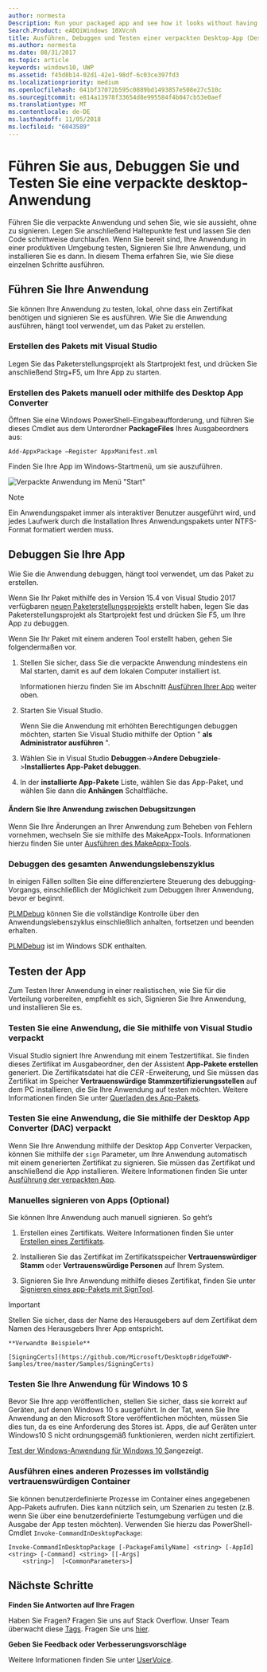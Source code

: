 ```yaml
---
author: normesta
Description: Run your packaged app and see how it looks without having to sign it. Then, set breakpoints and step through code. When you're ready to test your app in a production environment, sign your app and then install it.
Search.Product: eADQiWindows 10XVcnh
title: Ausführen, Debuggen und Testen einer verpackten Desktop-App (Desktop-Brücke)
ms.author: normesta
ms.date: 08/31/2017
ms.topic: article
keywords: windows10, UWP
ms.assetid: f45d8b14-02d1-42e1-98df-6c03ce397fd3
ms.localizationpriority: medium
ms.openlocfilehash: 041bf37072b595c0889bd1493857e508e27c510c
ms.sourcegitcommit: e814a13978f33654d8e995584f4b047cb53e0aef
ms.translationtype: MT
ms.contentlocale: de-DE
ms.lasthandoff: 11/05/2018
ms.locfileid: "6043589"
---
```

# <a name="run-debug-and-test-a-packaged-desktop-application"></a>Führen Sie aus, Debuggen Sie und Testen Sie eine verpackte desktop-Anwendung

Führen Sie die verpackte Anwendung und sehen Sie, wie sie aussieht, ohne zu signieren. Legen Sie anschließend Haltepunkte fest und lassen Sie den Code schrittweise durchlaufen. Wenn Sie bereit sind, Ihre Anwendung in einer produktiven Umgebung testen, Signieren Sie Ihre Anwendung, und installieren Sie es dann. In diesem Thema erfahren Sie, wie Sie diese einzelnen Schritte ausführen.

<a id="run-app" />

## <a name="run-your-application"></a>Führen Sie Ihre Anwendung

Sie können Ihre Anwendung zu testen, lokal, ohne dass ein Zertifikat benötigen und signieren Sie es ausführen. Wie Sie die Anwendung ausführen, hängt tool verwendet, um das Paket zu erstellen.

### <a name="you-created-the-package-by-using-visual-studio"></a>Erstellen des Pakets mit Visual Studio

Legen Sie das Paketerstellungsprojekt als Startprojekt fest, und drücken Sie anschließend Strg+F5, um Ihre App zu starten.

### <a name="you-created-the-package-manually-or-by-using-the-desktop-app-converter"></a>Erstellen des Pakets manuell oder mithilfe des Desktop App Converter

Öffnen Sie eine Windows PowerShell-Eingabeaufforderung, und führen Sie dieses Cmdlet aus dem Unterordner **PackageFiles** Ihres Ausgabeordners aus:

```
Add-AppxPackage –Register AppxManifest.xml
```
Finden Sie Ihre App im Windows-Startmenü, um sie auszuführen.

![Verpackte Anwendung im Menü "Start"](images/desktop-to-uwp/converted-app-installed.png)

> [!NOTE]
> Ein Anwendungspaket immer als interaktiver Benutzer ausgeführt wird, und jedes Laufwerk durch die Installation Ihres Anwendungspakets unter NTFS-Format formatiert werden muss.

## <a name="debug-your-app"></a>Debuggen Sie Ihre App

Wie Sie die Anwendung debuggen, hängt tool verwendet, um das Paket zu erstellen.

Wenn Sie Ihr Paket mithilfe des in Version 15.4 von Visual Studio 2017 verfügbaren [neuen Paketerstellungsprojekts](desktop-to-uwp-packaging-dot-net.md#new-packaging-project) erstellt haben, legen Sie das Paketerstellungsprojekt als Startprojekt fest und drücken Sie F5, um Ihre App zu debuggen.

Wenn Sie Ihr Paket mit einem anderen Tool erstellt haben, gehen Sie folgendermaßen vor.

1. Stellen Sie sicher, dass Sie die verpackte Anwendung mindestens ein Mal starten, damit es auf dem lokalen Computer installiert ist.

   Informationen hierzu finden Sie im Abschnitt [Ausführen Ihrer App](#run-app) weiter oben.

2. Starten Sie Visual Studio.

   Wenn Sie die Anwendung mit erhöhten Berechtigungen debuggen möchten, starten Sie Visual Studio mithilfe der Option " **als Administrator ausführen** ".

3. Wählen Sie in Visual Studio **Debuggen**->**Andere Debugziele**->**Installiertes App-Paket debuggen**.

4. In der **installierte App-Pakete** Liste, wählen Sie das App-Paket, und wählen Sie dann die **Anhängen** Schaltfläche.

#### <a name="modify-your-application-in-between-debug-sessions"></a>Ändern Sie Ihre Anwendung zwischen Debugsitzungen

Wenn Sie Ihre Änderungen an Ihrer Anwendung zum Beheben von Fehlern vornehmen, wechseln Sie sie mithilfe des MakeAppx-Tools. Informationen hierzu finden Sie unter [Ausführen des MakeAppx-Tools](desktop-to-uwp-manual-conversion.md#make-appx).

### <a name="debug-the-entire-application-lifecycle"></a>Debuggen des gesamten Anwendungslebenszyklus

In einigen Fällen sollten Sie eine differenziertere Steuerung des debugging-Vorgangs, einschließlich der Möglichkeit zum Debuggen Ihrer Anwendung, bevor er beginnt.

[PLMDebug](https://msdn.microsoft.com/library/windows/hardware/jj680085(v=vs.85).aspx) können Sie die vollständige Kontrolle über den Anwendungslebenszyklus einschließlich anhalten, fortsetzen und beenden erhalten.

[PLMDebug](https://msdn.microsoft.com/library/windows/hardware/jj680085(v=vs.85).aspx) ist im Windows SDK enthalten.

## <a name="test-your-app"></a>Testen der App

Zum Testen Ihrer Anwendung in einer realistischen, wie Sie für die Verteilung vorbereiten, empfiehlt es sich, Signieren Sie Ihre Anwendung, und installieren Sie es.

### <a name="test-an-application-that-you-packaged-by-using-visual-studio"></a>Testen Sie eine Anwendung, die Sie mithilfe von Visual Studio verpackt

Visual Studio signiert Ihre Anwendung mit einem Testzertifikat. Sie finden dieses Zertifikat im Ausgabeordner, den der Assistent **App-Pakete erstellen** generiert. Die Zertifikatsdatei hat die *CER* -Erweiterung, und Sie müssen das Zertifikat im Speicher **Vertrauenswürdige Stammzertifizierungsstellen** auf dem PC installieren, die Sie Ihre Anwendung auf testen möchten. Weitere Informationen finden Sie unter [Querladen des App-Pakets](../packaging/packaging-uwp-apps.md#sideload-your-app-package).

### <a name="test-an-application-that-you-packaged-by-using-the-desktop-app-converter-dac"></a>Testen Sie eine Anwendung, die Sie mithilfe der Desktop App Converter (DAC) verpackt

Wenn Sie Ihre Anwendung mithilfe der Desktop App Converter Verpacken, können Sie mithilfe der ``sign`` Parameter, um Ihre Anwendung automatisch mit einem generierten Zertifikat zu signieren. Sie müssen das Zertifikat und anschließend die App installieren. Weitere Informationen finden Sie unter [Ausführung der verpackten App](desktop-to-uwp-run-desktop-app-converter.md#run-app).   


### <a name="manually-sign-apps-optional"></a>Manuelles signieren von Apps (Optional)

Sie können Ihre Anwendung auch manuell signieren. So geht’s

1. Erstellen eines Zertifikats. Weitere Informationen finden Sie unter [Erstellen eines Zertifikats](../packaging/create-certificate-package-signing.md).

2. Installieren Sie das Zertifikat im Zertifikatsspeicher **Vertrauenswürdiger Stamm** oder **Vertrauenswürdige Personen** auf Ihrem System.

3. Signieren Sie Ihre Anwendung mithilfe dieses Zertifikat, finden Sie unter [Signieren eines app-Pakets mit SignTool](../packaging/sign-app-package-using-signtool.md).

  > [!IMPORTANT]
  > Stellen Sie sicher, dass der Name des Herausgebers auf dem Zertifikat dem Namen des Herausgebers Ihrer App entspricht.

    **Verwandte Beispiele**

    [SigningCerts](https://github.com/Microsoft/DesktopBridgeToUWP-Samples/tree/master/Samples/SigningCerts)


### <a name="test-your-application-for-windows-10-s"></a>Testen Sie Ihre Anwendung für Windows 10 S

Bevor Sie Ihre app veröffentlichen, stellen Sie sicher, dass sie korrekt auf Geräten, auf denen Windows 10 s ausgeführt. In der Tat, wenn Sie Ihre Anwendung an den Microsoft Store veröffentlichen möchten, müssen Sie dies tun, da es eine Anforderung des Stores ist. Apps, die auf Geräten unter Windows10 S nicht ordnungsgemäß funktionieren, werden nicht zertifiziert.

[Test der Windows-Anwendung für Windows 10 S](https://docs.microsoft.com/windows/uwp/porting/desktop-to-uwp-test-windows-s)angezeigt.

### <a name="run-another-process-inside-the-full-trust-container"></a>Ausführen eines anderen Prozesses im vollständig vertrauenswürdigen Container

Sie können benutzerdefinierte Prozesse im Container eines angegebenen App-Pakets aufrufen. Dies kann nützlich sein, um Szenarien zu testen (z.B. wenn Sie über eine benutzerdefinierte Testumgebung verfügen und die Ausgabe der App testen möchten). Verwenden Sie hierzu das PowerShell-Cmdlet ```Invoke-CommandInDesktopPackage```:

```CMD
Invoke-CommandInDesktopPackage [-PackageFamilyName] <string> [-AppId] <string> [-Command] <string> [[-Args]
    <string>]  [<CommonParameters>]
```

## <a name="next-steps"></a>Nächste Schritte

**Finden Sie Antworten auf Ihre Fragen**

Haben Sie Fragen? Fragen Sie uns auf Stack Overflow. Unser Team überwacht diese [Tags](http://stackoverflow.com/questions/tagged/project-centennial+or+desktop-bridge). Fragen Sie uns [hier](https://social.msdn.microsoft.com/Forums/en-US/home?filter=alltypes&sort=relevancedesc&searchTerm=%5BDesktop%20Converter%5D).

**Geben Sie Feedback oder Verbesserungsvorschläge**

Weitere Informationen finden Sie unter [UserVoice](https://wpdev.uservoice.com/forums/110705-universal-windows-platform/category/161895-desktop-bridge-centennial).
